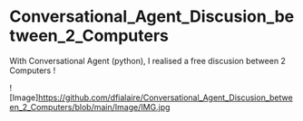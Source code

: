 # Conversational_Agent_Discusion_between_2_Computers
With Conversational Agent (python), I realised a free discusion between 2 Computers !

![Image]https://github.com/dfialaire/Conversational_Agent_Discusion_between_2_Computers/blob/main/Image/IMG.jpg


